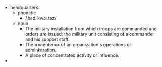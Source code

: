 - headquarters
	- phonetic
		- /ˌhɛd.ˈkwɔː.təz/
	- noun
		- The military installation from which troops are commanded and orders are issued; the military unit consisting of a commander and his support staff.
		- The ==center== of an organization's operations or administration.
		- A place of concentrated activity or influence.
-